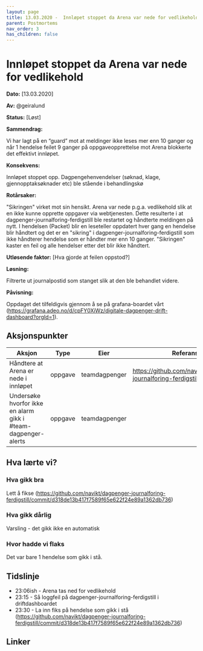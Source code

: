```yaml
---
layout: page
title: 13.03.2020 -  Innløpet stoppet da Arena var nede for vedlikehold
parent: Postmortems
nav_order: 3
has_children: false
---
```


# Innløpet stoppet da Arena var nede for vedlikehold

**Dato:** [13.03.2020]

**Av:** @geiralund

**Status:** [Løst]

**Sammendrag:** 

Vi har lagt på en “guard” mot at meldinger ikke leses mer enn 10 ganger og når 1 hendelse feilet 9 ganger på oppgaveopprettelse mot Arena blokkerte det effektivt innløpet. 

**Konsekvens:** 

Innløpet stoppet opp.  Dagpengehenvendelser (søknad, klage, gjennopptaksøknader etc) ble stående i behandlingskø

**Rotårsaker:** 

"Sikringen" virket mot sin hensikt. Arena var nede p.g.a. vedlikehold slik at en ikke kunne opprette oppgaver via webtjenesten. Dette resulterte i at dagpenger-journalforing-ferdigstill ble restartet og håndterte meldingen på nytt. 
I hendelsen (Packet) blir en leseteller oppdatert hver gang en hendelse blir håndtert og det er en "sikring" i dagpenger-journalforing-ferdigstill som ikke håndterer hendelse som er håndter mer enn 10 ganger. "Sikringen" kaster en feil og alle hendelser etter det blir ikke håndtert.  



**Utløsende faktor:** [Hva gjorde at feilen oppstod?]

**Løsning:** 

Filtrerte ut journalpostid som stanget slik at den ble behandlet videre. 


**Påvisning:** 

Oppdaget det tilfeldigvis gjennom å se på grafana-boardet vårt (https://grafana.adeo.no/d/cpFY0XiWz/digitale-dagpenger-drift-dashboard?orgId=1).   

## Aksjonspunkter

| Aksjon | Type | Eier | Referanse |
| ------ | ---- | ---- | --- |
|  Håndtere at Arena er nede i innløpet |  oppgave |  teamdagpenger | https://github.com/navikt/dagpenger-journalforing-ferdigstill/issues/27 | 
|  Undersøke hvorfor ikke en alarm gikk i #team-dagpenger-alerts | oppgave | teamdagpenger  | | 
## Hva lærte vi?


### Hva gikk bra

Lett å fikse (https://github.com/navikt/dagpenger-journalforing-ferdigstill/commit/d318de13b417f7589f65e622f24e89a1362db736)

### Hva gikk dårlig

Varsling - det gikk ikke en automatisk 

### Hvor hadde vi flaks

Det var bare 1 hendelse som gikk i stå.


## Tidslinje

- 23:06ish - Arena tas ned for vedlikehold
- 23:15 - Så loggfeil på dagpenger-journalforing-ferdigstill i driftdashboardet 
- 23:30 - La inn fiks på hendelse som gikk i stå (https://github.com/navikt/dagpenger-journalforing-ferdigstill/commit/d318de13b417f7589f65e622f24e89a1362db736)

## Linker